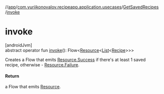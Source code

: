 //[app](../../../index.md)/[com.yuriikonovalov.recipeapp.application.usecases](../index.md)/[GetSavedRecipes](index.md)/[invoke](invoke.md)

# invoke

[androidJvm]\
abstract operator fun [invoke](invoke.md)(): Flow&lt;[Resource](../../com.yuriikonovalov.recipeapp.resource/-resource/index.md)&lt;[List](https://kotlinlang.org/api/latest/jvm/stdlib/kotlin.collections/-list/index.html)&lt;[Recipe](../../com.yuriikonovalov.recipeapp.application.entities/-recipe/index.md)&gt;&gt;&gt;

Creates a Flow that emits [Resource.Success](../../com.yuriikonovalov.recipeapp.resource/-resource/-success/index.md) if there's at least 1 saved recipe, otherwise - [Resource.Failure](../../com.yuriikonovalov.recipeapp.resource/-resource/-failure/index.md).

#### Return

a Flow that emits [Resource](../../com.yuriikonovalov.recipeapp.resource/-resource/index.md).

